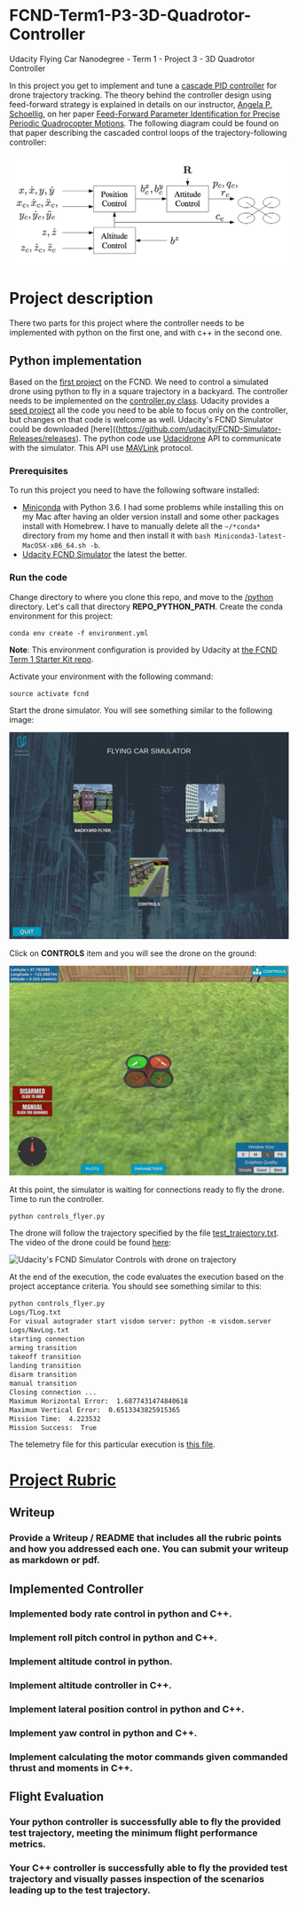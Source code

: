 # FCND-Term1-P3-3D-Quadrotor-Controller
Udacity Flying Car Nanodegree - Term 1 - Project 3 - 3D Quadrotor Controller

In this project you get to implement and tune a [cascade PID controller](https://controlstation.com/cascade-control-cascade-control-configured/) for drone trajectory tracking. The theory behind the controller design using feed-forward strategy is explained in details on our instructor, [Angela P. Schoellig](http://www.dynsyslab.org/prof-angela-schoellig/), on her paper [Feed-Forward Parameter Identification for Precise Periodic
Quadrocopter Motions](http://www.dynsyslab.org/wp-content/papercite-data/pdf/schoellig-acc12.pdf). The following diagram could be found on that paper describing the cascaded control loops of the trajectory-following controller:

![Cascade control](./images/cascade_control_from_article.png)

# Project description

There two parts for this project where the controller needs to be implemented with python on the first one, and with c++ in the second one.

## Python implementation

Based on the [first project](https://github.com/darienmt/FCND-Term1-P1-Backyard-Flyer) on the FCND. We need to control a simulated drone using python to fly in a square trajectory in a backyard. The controller needs to be implemented on the [controller.py class](./python/controller.py). Udacity provides a [seed project](https://github.com/udacity/FCND-Controls) all the code you need to be able to focus only on the controller, but changes on that code is welcome as well.  Udacity's FCND Simulator could be downloaded [here]((https://github.com/udacity/FCND-Simulator-Releases/releases). The python code use [Udacidrone](https://udacity.github.io/udacidrone/) API to communicate with the simulator. This API use [MAVLink](http://qgroundcontrol.org/mavlink/start) protocol.

### Prerequisites

To run this project you need to have the following software installed:

- [Miniconda](https://conda.io/miniconda.html) with Python 3.6. I had some problems while installing this on my Mac after having an older version install and some other packages install with Homebrew. I have to manually delete all the `~/*conda*` directory from my home and then install it with `bash Miniconda3-latest-MacOSX-x86_64.sh -b`.
- [Udacity FCND Simulator](https://github.com/udacity/FCND-Simulator-Releases/releases) the latest the better.

### Run the code

Change directory to where you clone this repo, and move to the [/python](./python) directory. Let's call that directory **REPO_PYTHON_PATH**. Create the conda environment for this project:
```
conda env create -f environment.yml
```
**Note**: This environment configuration is provided by Udacity at [the FCND Term 1 Starter Kit repo](https://github.com/udacity/FCND-Term1-Starter-Kit).

Activate your environment with the following command:
```
source activate fcnd
```
Start the drone simulator. You will see something similar to the following image:

![Udacity's FCND Simulator](./images/simulator.png)

Click on **CONTROLS** item and you will see the drone on the ground:

![Udacity's FCND Simulator Controls](./images/simulator-drone.png)

At this point, the simulator is waiting for connections ready to fly the drone. Time to run the controller.

```
python controls_flyer.py
```

The drone will follow the trajectory specified by the file [test_trajectory.txt](./python/test_trajectory.txt). The video of the drone could be found [here](python-simulator.mov):

![Udacity's FCND Simulator Controls with drone on trajectory](./images/python-simulator.gif)

At the end of the execution, the code evaluates the execution based on the project acceptance criteria. You should see something similar to this:

```
python controls_flyer.py
Logs/TLog.txt
For visual autograder start visdom server: python -m visdom.server
Logs/NavLog.txt
starting connection
arming transition
takeoff transition
landing transition
disarm transition
manual transition
Closing connection ...
Maximum Horizontal Error:  1.6877431474840618
Maximum Vertical Error:  0.6513343825915365
Mission Time:  4.223532
Mission Success:  True
```
The telemetry file for this particular execution is [this file](./python/telemetry/TLog02.txt).

# [Project Rubric](https://review.udacity.com/#!/rubrics/1643/view)

## Writeup
### Provide a Writeup / README that includes all the rubric points and how you addressed each one. You can submit your writeup as markdown or pdf.

## Implemented Controller

### Implemented body rate control in python and C++.

### Implement roll pitch control in python and C++.

### Implement altitude control in python.

### Implement altitude controller in C++.

### Implement lateral position control in python and C++.

### Implement yaw control in python and C++.

### Implement calculating the motor commands given commanded thrust and moments in C++.

## Flight Evaluation

### Your python controller is successfully able to fly the provided test trajectory, meeting the minimum flight performance metrics.

### Your C++ controller is successfully able to fly the provided test trajectory and visually passes inspection of the scenarios leading up to the test trajectory.
